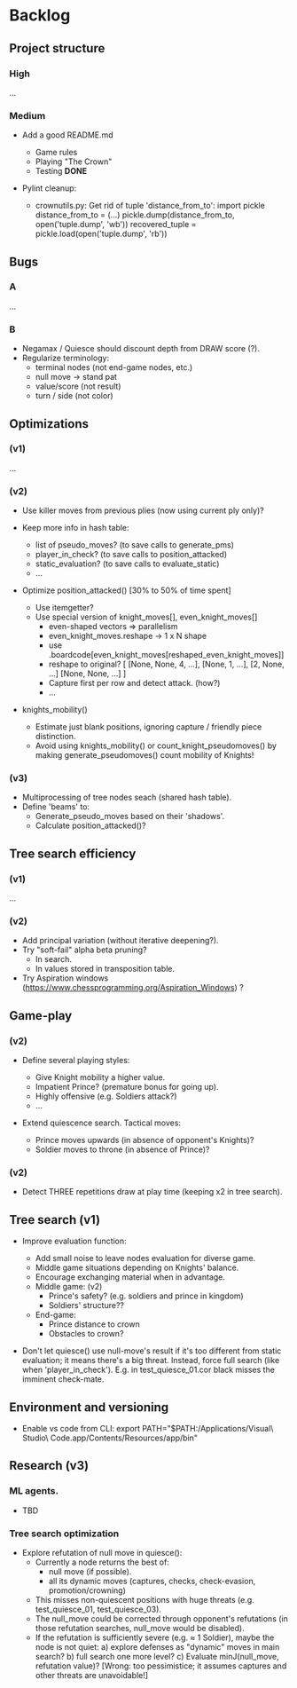 # Backlog

## Project structure

### High

...

### Medium

- Add a good README.md
  - Game rules
  - Playing "The Crown"
  - Testing **DONE**

- Pylint cleanup:
  - crownutils.py:
    Get rid of tuple 'distance_from_to':
      import pickle
      distance_from_to = (...)
      pickle.dump(distance_from_to, open('tuple.dump', 'wb'))
      recovered_tuple = pickle.load(open('tuple.dump', 'rb'))

## Bugs

### A
...

### B

- Negamax / Quiesce should discount depth from DRAW score (?).
- Regularize terminology:
  - terminal nodes (not end-game nodes, etc.)
  - null move -> stand pat
  - value/score (not result)
  - turn / side (not color)

## Optimizations

### (v1)
...

### (v2)

- Use killer moves from previous plies (now using current ply only)?

- Keep more info in hash table:
  - list of pseudo_moves? (to save calls to generate_pms)
  - player_in_check? (to save calls to position_attacked)
  - static_evaluation? (to save calls to evaluate_static)
  - ...
  
- Optimize position_attacked() [30% to 50% of time spent]
  - Use itemgetter?
  - Use special version of knight_moves[], even_knight_moves[]
    - even-shaped vectors => parallelism
    - even_knight_moves.reshape -> 1 x N shape
    - use .boardcode[even_knight_moves[reshaped_even_knight_moves]]
    - reshape to original?
      [
        [None, None, 4, ...],
        [None, 1, ...],
        [2, None, ...]
        [None, None, ...]
      ]
    - Capture first per row and detect attack. (how?)
    - ...
- knights_mobility()
  - Estimate just blank positions, ignoring capture / friendly piece distinction.
  - Avoid using knights_mobility() or count_knight_pseudomoves() by making generate_pseudomoves() count mobility of Knights!

### (v3)
- Multiprocessing of tree nodes seach (shared hash table).
- Define 'beams' to:
  - Generate_pseudo_moves based on their 'shadows'.
  - Calculate position_attacked()?


## Tree search efficiency

### (v1)

...

### (v2)

- Add principal variation (without iterative deepening?).
- Try "soft-fail" alpha beta pruning?
  - In search.
  - In values stored in transposition table.
- Try Aspiration windows (https://www.chessprogramming.org/Aspiration_Windows) ?


## Game-play

### (v2)
- Define several playing styles:
  - Give Knight mobility a higher value.
  - Impatient Prince? (premature bonus for going up).
  - Highly offensive (e.g. Soldiers attack?)
  - ...
  
- Extend quiescence search. Tactical moves:
  - Prince moves upwards (in absence of opponent's Knights)?
  - Soldier moves to throne (in absence of Prince)?

### (v2)
- Detect THREE repetitions draw at play time (keeping x2 in tree search).

## Tree search (v1)

- Improve evaluation function:
  - Add small noise to leave nodes evaluation for diverse game.
  - Middle game situations depending on Knights' balance.
  - Encourage exchanging material when in advantage.
  - Middle game: (v2)
    - Prince's safety? (e.g. soldiers and prince in kingdom)
    - Soldiers' structure??
  - End-game:
    - Prince distance to crown
    - Obstacles to crown?

- Don't let quiesce() use null-move's result if it's too different from static evaluation;
it means there's a big threat. Instead, force full search (like when 'player_in_check').
E.g. in test_quiesce_01.cor black misses the imminent check-mate.

## Environment and versioning

- Enable vs code from CLI:
export PATH="$PATH:/Applications/Visual\ Studio\ Code.app/Contents/Resources/app/bin"



## Research (v3)

### ML agents.

- TBD

### Tree search optimization

- Explore refutation of null move in quiesce():
  - Currently a node returns the best of:
    - null move (if possible).
    - all its dynamic moves (captures, checks, check-evasion, promotion/crowning)
  - This misses non-quiescent positions with huge threats (e.g. test_quiesce_01, test_quiesce_03).
  - The null_move could be corrected through opponent's refutations (in those refutation searches, null_move would be disabled).
  - If the refutation is sufficiently severe (e.g. ≈ 1 Soldier), maybe the node is not quiet:
    a) explore defenses as "dynamic" moves in main search?
    b) full search one more level?
    c) Evaluate minJ(null_move, refutation value)? [Wrong: too pessimistice; it assumes captures and other threats are unavoidable!]
